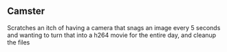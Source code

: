 ## Camster

Scratches an itch of having a camera that snags an image every 5 seconds and wanting to turn that into a h264 movie for the entire day, and cleanup the files
